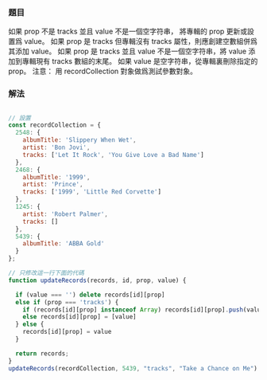 ### 題目

如果 prop 不是 tracks 並且 value 不是一個空字符串， 將專輯的 prop 更新或設置爲 value。
如果 prop 是 tracks 但專輯沒有 tracks 屬性，則應創建空數組併爲其添加 value。
如果 prop 是 tracks 並且 value 不是一個空字符串，將 value 添加到專輯現有 tracks 數組的末尾。
如果 value 是空字符串，從專輯裏刪除指定的 prop。
注意： 用 recordCollection 對象做爲測試參數對象。

### 解法

```js

// 設置
const recordCollection = {
  2548: {
    albumTitle: 'Slippery When Wet',
    artist: 'Bon Jovi',
    tracks: ['Let It Rock', 'You Give Love a Bad Name']
  },
  2468: {
    albumTitle: '1999',
    artist: 'Prince',
    tracks: ['1999', 'Little Red Corvette']
  },
  1245: {
    artist: 'Robert Palmer',
    tracks: []
  },
  5439: {
    albumTitle: 'ABBA Gold'
  }
};

// 只修改這一行下面的代碼
function updateRecords(records, id, prop, value) {

  if (value === '') delete records[id][prop]
  else if (prop === 'tracks') {
    if (records[id][prop] instanceof Array) records[id][prop].push(value)
    else records[id][prop] = [value]
  } else {
    records[id][prop] = value
  }

  return records;
}
updateRecords(recordCollection, 5439, "tracks", "Take a Chance on Me")

```
